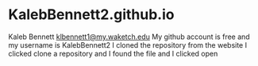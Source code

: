 # KalebBennett2.github.io
Kaleb Bennett klbennett1@my.waketch.edu
My github account is free and my username is KalebBennett2
I cloned the repository from the website
I clicked clone a repository and I found the file and I clicked open